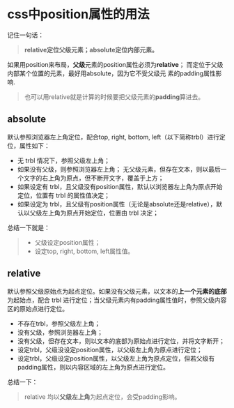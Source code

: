 # css中position属性的用法
记住一句话：
>**relative定位父级元素；absolute定位内部元素。**

如果用position来布局，**父级**元素的position属性必须为**relative**；
而定位于父级内部某个位置的元素，最好用absolute，因为它不受父级元
素的padding属性影响.
>也可以用relative就是计算的时候要把父级元素的**padding**算进去。

## absolute
默认参照浏览器左上角定位，配合top, right, bottom, left（以下简称trbl）进行定位，属性如下：
- 无 trbl 情况下，参照父级左上角； 
- 如果没有父级，则参照浏览器左上角； 无父级元素，但存在文本，则以最后一个文字的右上角为原点，但不断开文字，覆盖于上方；
- 如果设定有 trbl，且父级没有position属性，默认以浏览器左上角为原点开始定位，位置有 trbl 的属性值决定；
- 如果设定为 trbl，且父级有position属性（无论是absolute还是relative），默认以父级左上角为原点开始定位，位置由 trbl 决定；

总结一下就是：
>- 父级设定position属性；
>- 设定top, right, bottom, left属性值。

## relative
默认参照父级原始点为起点定位。如果没有父级元素，以文本的**上一个元素的底部**为起始点，配合 trbl 进行定位；当父级元素内有padding属性值时，参照父级内容区的原始点进行定位。

- 不存在trbl，参照父级左上角；
- 没有父级，参照浏览器左上角；
- 没有父级，但存在文本，则以文本的底部为原始点进行定位，并将文字断开；
- 设定trbl，父级没设定position属性，以父级左上角为原点进行定位；
- 设定trbl，父级设定position属性，以父级左上角为原点定位，但若父级有padding属性，则以内容区域的左上角为原点进行定位。

总结一下：
>relative 均以**父级左上角**为起点定位，会受padding影响。